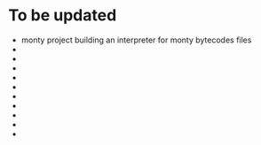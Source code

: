 # To be updated
- monty project
building an interpreter for monty bytecodes files
-
-
-
-
-
-
-
-
-
-
